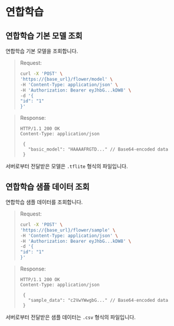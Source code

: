 # 연합학습

## 연합학습 기본 모델 조회

연합학습 기본 모델을 조회합니다.

> Request:
>
> ```bash
> curl -X 'POST' \
> 'https://{base_url}/flower/model' \
> -H 'Content-Type: application/json' \
> -H 'Authorization: Bearer eyJhbG...kDW8' \
> -d '{
> "id": "1"
> }'
> ```

> Response:
>
> ```http
> HTTP/1.1 200 OK
> Content-Type: application/json
>
>  {
>    "basic_model": "HAAAAFRGTD..." // Base64-encoded data
>  }
>
> ```

서버로부터 전달받은 모델은 `.tflite` 형식의 파일입니다.

## 연합학습 샘플 데이터 조회

연합학습 샘플 데이터를 조회합니다.

> Request:
>
> ```bash
> curl -X 'POST' \
> 'https://{base_url}/flower/sample' \
> -H 'Content-Type: application/json' \
> -H 'Authorization: Bearer eyJhbG...kDW8' \
> -d '{
> "id": "1"
> }'
> ```

> Response:
>
> ```http
> HTTP/1.1 200 OK
> Content-Type: application/json
>
>  {
>    "sample_data": "c2VwYWwgbG..." // Base64-encoded data
>  }
>
> ```

서버로부터 전달받은 샘플 데이터는 `.csv` 형식의 파일입니다.

<br />
